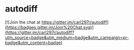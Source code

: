 autodiff
========

[![Join the chat at https://gitter.im/carl297r/autodiff](https://badges.gitter.im/Join%20Chat.svg)](https://gitter.im/carl297r/autodiff?utm_source=badge&utm_medium=badge&utm_campaign=pr-badge&utm_content=badge)

